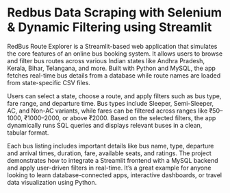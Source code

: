 # Redbus Data Scraping with Selenium & Dynamic Filtering using Streamlit
RedBus Route Explorer is a Streamlit-based web application that simulates the core features of an online bus booking system. It allows users to browse and filter bus routes across various Indian states like Andhra Pradesh, Kerala, Bihar, Telangana, and more. Built with Python and MySQL, the app fetches real-time bus details from a database while route names are loaded from state-specific CSV files.

Users can select a state, choose a route, and apply filters such as bus type, fare range, and departure time. Bus types include Sleeper, Semi-Sleeper, AC, and Non-AC variants, while fares can be filtered across ranges like ₹50–1000, ₹1000–2000, or above ₹2000. Based on the selected filters, the app dynamically runs SQL queries and displays relevant buses in a clean, tabular format.

Each bus listing includes important details like bus name, type, departure and arrival times, duration, fare, available seats, and ratings. The project demonstrates how to integrate a Streamlit frontend with a MySQL backend and apply user-driven filters in real-time. It’s a great example for anyone looking to learn database-connected apps, interactive dashboards, or travel data visualization using Python.
